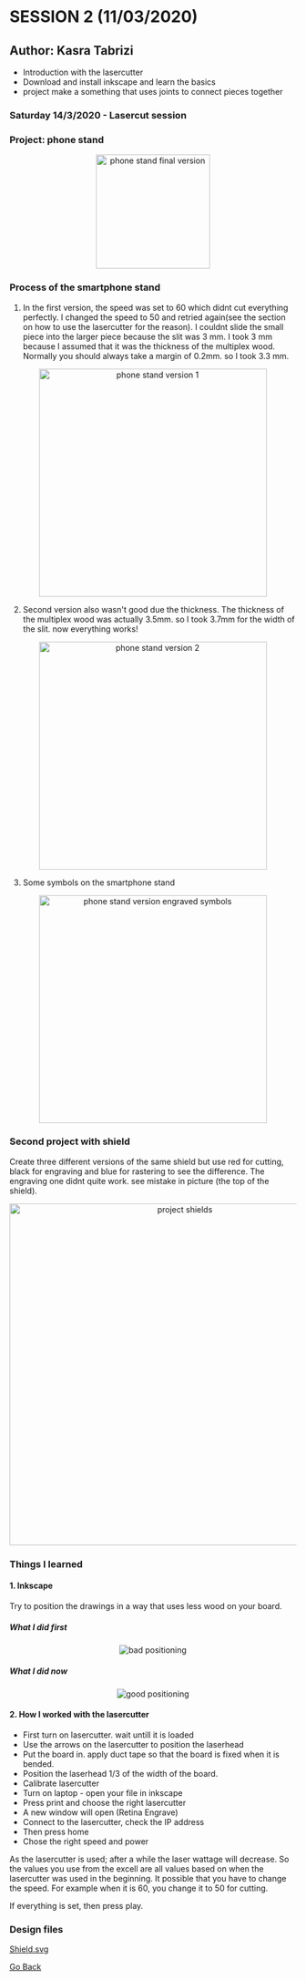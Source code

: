 # SESSION 2 (11/03/2020)
## Author: Kasra Tabrizi

 - Introduction with the lasercutter
 - Download and install inkscape and learn the basics
 - project make a something that uses joints to connect pieces together

### Saturday 14/3/2020 - Lasercut session

### Project: phone stand

<p align="center">
    <img src="images/final_product_new.jpg" width="200" alt="phone stand final version">
</p>

### Process of the smartphone stand

1. In the first version, the speed was set to 60 which didnt cut everything perfectly. I changed the speed to 50 and retried again(see the section on how to use the lasercutter for the reason). I couldnt slide the small piece into the larger piece because the slit was 3 mm. I took 3
mm because I assumed that it was the thickness of the multiplex wood. Normally you should always take a margin of 0.2mm. so I took 3.3 mm.

<p align="center">
    <img src="images/project1_version1.jpg" width="400" alt="phone stand version 1">
</p>

2. Second version also wasn't good due the thickness. The thickness of the multiplex wood was actually 3.5mm. so I took 3.7mm for the width of the slit. now everything works!

<p align="center">
    <img src="images/project1_version2.jpg" width="400" alt="phone stand version 2">
</p>

3. Some symbols on the smartphone stand

<p align="center">
    <img src="images/phone_stand_with_engraved_symbols.jpg" width="400" alt="phone stand version engraved symbols">
</p>

### Second project with shield

Create three different versions of the same shield but use red for cutting, black for engraving and blue for rastering
to see the difference. The engraving one didnt quite work. see mistake in picture (the top of the shield).

<p align="center">
    <img src="images/project2_shields.jpg" width="600" alt="project shields">
</p>

### Things I learned

#### 1. Inkscape

Try to position the drawings in a way that uses less wood on your board.

##### What I did first

<p align="center">
    <img src="images/bad_positioning.png" alt="bad positioning">
</p>

##### What I did now

<p align="center">
    <img src="images/good-positioning.png" alt="good positioning">
</p>

#### 2. How I worked with the lasercutter

- First turn on lasercutter. wait untill it is loaded
- Use the arrows on the lasercutter to position the laserhead
- Put the board in. apply duct tape so that the board is fixed when it is bended.
- Position the laserhead 1/3 of the width of the board.
- Calibrate lasercutter
- Turn on laptop - open your file in inkscape
- Press print and choose the right lasercutter
- A new window will open (Retina Engrave)
- Connect to the lasercutter, check the IP address
- Then press home
- Chose the right speed and power

As the lasercutter is used; after a while the laser wattage will decrease. So the values you use from the excell are all values based on when the lasercutter was used in the beginning. It possible that you have to change the speed. For example when it is 60, you change it to 50 for cutting.

If everything is set, then press play.



### Design files


<a href="inkscape/shield.svg" download>Shield.svg</a>

[Go Back](../README.md)

